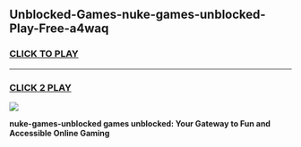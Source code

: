 
## Unblocked-Games-nuke-games-unblocked-Play-Free-a4waq
<h3>
<a href="https://premium76.site?title=nuke-games-unblocked&ref=19M">CLICK TO PLAY</a></h3>
<hr>

<h3>
<a href="https://premium76.site?title=nuke-games-unblocked&ref=19M">CLICK 2 PLAY</a>
  
</h3>

<a href="https://premium76.site?title=nuke-games-unblocked&ref=19M"><img src="https://clearcache.store/games.png"></a>


**nuke-games-unblocked games unblocked: Your Gateway to Fun and Accessible Online Gaming**

